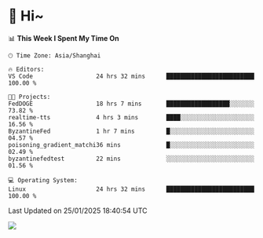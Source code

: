 # 👋 Hi~

<!--START_SECTION:waka-->
📊 **This Week I Spent My Time On** 

```text
🕑︎ Time Zone: Asia/Shanghai

🔥 Editors: 
VS Code                  24 hrs 32 mins      █████████████████████████   100.00 % 

🐱‍💻 Projects: 
FedDOGE                  18 hrs 7 mins       ██████████████████░░░░░░░   73.82 % 
realtime-tts             4 hrs 3 mins        ████░░░░░░░░░░░░░░░░░░░░░   16.56 % 
ByzantineFed             1 hr 7 mins         █░░░░░░░░░░░░░░░░░░░░░░░░   04.57 % 
poisoning_gradient_matchi36 mins             █░░░░░░░░░░░░░░░░░░░░░░░░   02.49 % 
byzantinefedtest         22 mins             ░░░░░░░░░░░░░░░░░░░░░░░░░   01.56 % 

💻 Operating System: 
Linux                    24 hrs 32 mins      █████████████████████████   100.00 % 
```


 Last Updated on 25/01/2025 18:40:54 UTC
<!--END_SECTION:waka-->

![](https://komarev.com/ghpvc/?username=lvdongyi&label=Profile%20views&color=0e75b6&style=flat)

<!---
lvdongyi/lvdongyi is a ✨ special ✨ repository because its `README.md` (this file) appears on your GitHub profile.
You can click the Preview link to take a look at your changes.
--->
